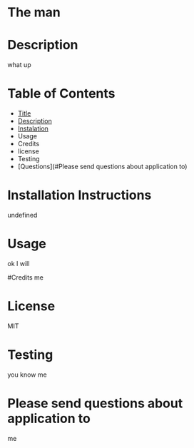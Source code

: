 
# The man

# Description 
what up
# Table of Contents
- [Title](#title)
- [Description](#Description)
- [Instalation](#Installation)
- Usage
- Credits
- license
- Testing
- [Questions](#Please send questions about application to)

# Installation Instructions
undefined

# Usage
ok I will

#Credits
me

# License
MIT

# Testing
you know me

# Please send questions about application to
me
